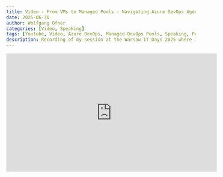 ```yaml
---
title: Video - From VMs to Managed Pools - Navigating Azure DevOps Agent Hosting - Warsaw IT Days 2025
date: 2025-06-30
author: Wolfgang Ofner
categories: [Video, Speaking]
tags: [Youtube, Video, Azure DevOps, Managed DevOps Pools, Speaking, Public Speaking, Conference]
description: Recording of my session at the Warsaw IT Days 2025 where I talk about the different options in Azure DevOps to host agents.
---
```


<iframe width="560" height="315" src="https://www.youtube.com/embed/OEBvWVlAuw0" title="YouTube video player" frameborder="0" allow="accelerometer; autoplay; clipboard-write; encrypted-media; gyroscope; picture-in-picture; web-share" referrerpolicy="strict-origin-when-cross-origin" allowfullscreen></iframe>